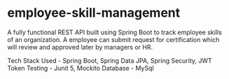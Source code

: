 # employee-skill-management
A fully functional REST API built using Spring Boot to track employee skills of an organization. A employee can submit request for certification which will review and approved later by managers or HR.

Tech Stack Used - Spring Boot, Spring Data JPA, Spring Security, JWT Token
Testing - Junit 5, Mockito
Database - MySql
